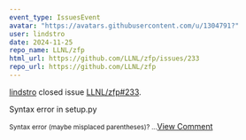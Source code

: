 ```yaml
---
event_type: IssuesEvent
avatar: "https://avatars.githubusercontent.com/u/1304791?"
user: lindstro
date: 2024-11-25
repo_name: LLNL/zfp
html_url: https://github.com/LLNL/zfp/issues/233
repo_url: https://github.com/LLNL/zfp
---
```


<a href='https://github.com/lindstro' target='_blank'>lindstro</a> closed issue <a href='https://github.com/LLNL/zfp/issues/233' target='_blank'>LLNL/zfp#233</a>.

<p>Syntax error in setup.py</p><small>Syntax error (maybe misplaced parentheses)?...</small><a href='https://github.com/LLNL/zfp/issues/233' target='_blank'>View Comment</a>